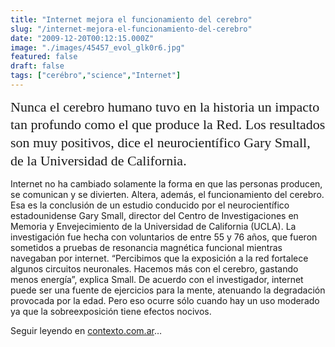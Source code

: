 ```yaml
---
title: "Internet mejora el funcionamiento del cerebro"
slug: "/internet-mejora-el-funcionamiento-del-cerebro"
date: "2009-12-20T00:12:15.000Z"
image: "./images/45457_evol_glk0r6.jpg"
featured: false
draft: false
tags: ["cerébro","science","Internet"]
---
```



<span style="font-family: Bitter, Georgia, serif; font-size: 22px; line-height: 1.3;">Nunca el cerebro humano tuvo en la historia un impacto tan profundo como el que produce la Red. Los resultados son muy positivos, dice el neurocientífico Gary Small, de la Universidad de California.</span>

Internet no ha cambiado solamente la forma en que las personas producen, se comunican y se divierten. Altera, además, el funcionamiento del cerebro. Esa es la conclusión de un estudio conducido por el neurocientífico estadounidense Gary Small, director del Centro de Investigaciones en Memoria y Envejecimiento de la Universidad de California (UCLA). La investigación fue hecha con voluntarios de entre 55 y 76 años, que fueron sometidos a pruebas de resonancia magnética funcional mientras navegaban por internet. “Percibimos que la exposición a la red fortalece algunos circuitos neuronales. Hacemos más con el cerebro, gastando menos energía”, explica Small. De acuerdo con el investigador, internet puede ser una fuente de ejercicios para la mente, atenuando la degradación provocada por la edad. Pero eso ocurre sólo cuando hay un uso moderado ya que la sobreexposición tiene efectos nocivos.

Seguir leyendo en [contexto.com.ar](http://www.contexto.com.ar/vernota.php?id=15125)…




